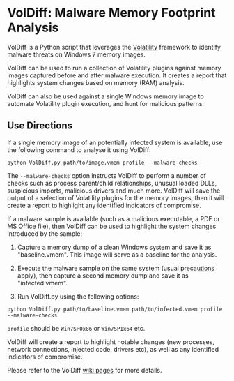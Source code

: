 
VolDiff: Malware Memory Footprint Analysis
==========================================

VolDiff is a Python script that leverages the [Volatility](https://github.com/volatilityfoundation/volatility) framework to identify malware threats on Windows 7 memory images.

VolDiff can be used to run a collection of Volatility plugins against memory images captured before and after malware execution. It creates a report that highlights system changes based on memory (RAM) analysis.

VolDiff can also be used against a single Windows memory image to automate Volatility plugin execution, and hunt for malicious patterns.

Use Directions
----------------
If a single memory image of an potentially infected system is available, use the following command to analyse it using VolDiff:

`python VolDiff.py path/to/image.vmem profile --malware-checks`

The `--malware-checks` option instructs VolDiff to perform a number of checks such as process parent/child relationships, unusual loaded DLLs, suspicious imports, malicious drivers and much more. VolDiff will save the output of a selection of Volatility plugins for the memory images, then it will create a report to highlight any identified indicators of compromise. 

If a malware sample is available (such as a malicious executable, a PDF or MS Office file), then VolDiff can be used to highlight the system changes introduced by the sample:

1. Capture a memory dump of a clean Windows system and save it as "baseline.vmem". This image will serve as a baseline for the analysis.

2. Execute the malware sample on the same system (usual [precautions](https://zeltser.com/vmware-network-isolation-for-malware-analysis/) apply), then capture a second memory dump and save it as "infected.vmem".

3. Run VolDiff.py using the following options:

`python VolDiff.py path/to/baseline.vmem path/to/infected.vmem profile --malware-checks`

`profile` should be `Win7SP0x86` or `Win7SP1x64` etc.

VolDiff will create a report to highlight notable changes (new processes, network connections, injected code, drivers etc), as well as any identified indicators of compromise.

Please refer to the VolDiff [wiki pages](https://github.com/aim4r/VolDiff/wiki) for more details.
